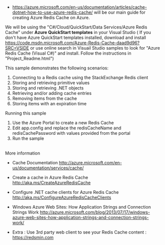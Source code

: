 
+ https://azure.microsoft.com/en-us/documentation/articles/cache-dotnet-how-to-use-azure-redis-cache/ will be our main guide for creating Azure Redis Cache on Azure.

We will be using the "C#/Cloud/QuickStart/Data Services/Azure Redis Cache" under <b>Azure QuickStart templates</b> in your Visual Studio
( If you don't have Azure QuickStart templates installed, download and install  https://code.msdn.microsoft.com/Azure-Redis-Cache-daad9d96?SRC=VSIDE 
or 
use online search in Visuail Studio samples to look for  "Azure Redis Cache (Visual C#)" and install. Follow the instructions in "Project_Readme.html")

This sample demonstrates the following scenarios:<br>
1. Connecting to a Redis cache using the StackExchange Redis client<br>
2. Storing and retrieving primitive values<br>
3. Storing and retrieving .NET objects<br>
4. Retrieving and/or adding cache entries<br>
5. Removing items from the cache<br>
6. Storing items with an expiration time<br>

Running this sample<br>
1. Use the Azure Portal to create a new Redis Cache<br>
2. Edit app.config and replace the redisCacheName and redisCachePassword with values provided from the portal<br>
3. Run the sample <br><br>

More information
+ Cache Documentation http://azure.microsoft.com/en-us/documentation/services/cache/
+ Create a cache in Azure Redis Cache http://aka.ms/CreateAzureRedisCache
+ Configure .NET cache clients for Azure Redis Cache http://aka.ms/ConfigureAzureRedisCacheClients
+ Windows Azure Web Sites: How Application Strings and Connection Strings Work http://azure.microsoft.com/blog/2013/07/17/windows-azure-web-sites-how-application-strings-and-connection-strings-work/

+ Extra : Use 3rd party web client to see your Redis Cache content : https://redsmin.com
